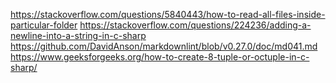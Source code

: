 https://stackoverflow.com/questions/5840443/how-to-read-all-files-inside-particular-folder
https://stackoverflow.com/questions/224236/adding-a-newline-into-a-string-in-c-sharp
https://github.com/DavidAnson/markdownlint/blob/v0.27.0/doc/md041.md
https://www.geeksforgeeks.org/how-to-create-8-tuple-or-octuple-in-c-sharp/